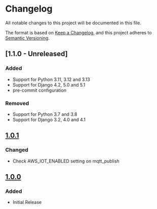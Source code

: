 # Changelog
All notable changes to this project will be documented in this file.

The format is based on [Keep a Changelog](https://keepachangelog.com/en/1.0.0/),
and this project adheres to [Semantic Versioning](https://semver.org/spec/v2.0.0.html).

## [1.1.0 - Unreleased]
### Added
- Support for Python 3.11, 3.12 and 3.13
- Support for Django 4.2, 5.0 and 5.1
- pre-commit configuration

### Removed
- Support for Python 3.7 and 3.8
- Support for Django 3.2, 4.0 and 4.1

## [1.0.1]
### Changed
- Check AWS_IOT_ENABLED setting on mqtt_publish

## [1.0.0]
### Added
- Initial Release

[Unreleased]: https://github.com/anexia/django-aws-iot/compare/v1.0.0...HEAD
[1.0.1]: https://pypi.org/project/django-aws-iot/1.0.1/
[1.0.0]: https://pypi.org/project/django-aws-iot/1.0.0/